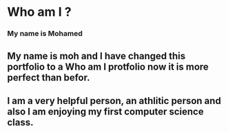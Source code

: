 # <h1>Who am I ?
  <h3> My name is Mohamed
  <h2>My name is moh and I have changed this portfolio to a Who am I protfolio now it is more perfect than befor.
    <h2> I am a very helpful person, an athlitic person and also I am enjoying my first computer science class.
